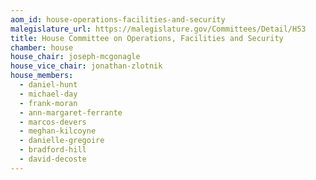```yaml
---
aom_id: house-operations-facilities-and-security
malegislature_url: https://malegislature.gov/Committees/Detail/H53
title: House Committee on Operations, Facilities and Security
chamber: house
house_chair: joseph-mcgonagle
house_vice_chair: jonathan-zlotnik
house_members:
  - daniel-hunt
  - michael-day
  - frank-moran
  - ann-margaret-ferrante
  - marcos-devers
  - meghan-kilcoyne
  - danielle-gregoire
  - bradford-hill
  - david-decoste
---
```

